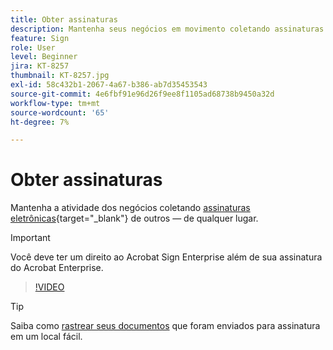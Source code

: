 ```yaml
---
title: Obter assinaturas
description: Mantenha seus negócios em movimento coletando assinaturas eletrônicas com validade jurídica de terceiros, em qualquer lugar
feature: Sign
role: User
level: Beginner
jira: KT-8257
thumbnail: KT-8257.jpg
exl-id: 58c432b1-2067-4a67-b386-ab7d35453543
source-git-commit: 4e6fbf91e96d26f9ee8f1105ad68738b9450a32d
workflow-type: tm+mt
source-wordcount: '65'
ht-degree: 7%

---
```


# Obter assinaturas

Mantenha a atividade dos negócios coletando [assinaturas eletrônicas](https://www.adobe.com/br/acrobat/online/request-signature.html){target="_blank"} de outros — de qualquer lugar.

>[!IMPORTANT]
>
>Você deve ter um direito ao Acrobat Sign Enterprise além de sua assinatura do Acrobat Enterprise.

>[!VIDEO](https://video.tv.adobe.com/v/338359?quality=12&learn=on&hidetitle=true)

>[!TIP]
>
>Saiba como [rastrear seus documentos](track.md) que foram enviados para assinatura em um local fácil.
